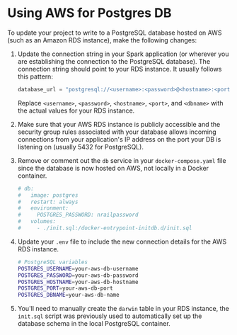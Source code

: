 # Using AWS for Postgres DB

To update your project to write to a PostgreSQL database hosted on AWS (such as an Amazon RDS instance), make the following changes:

1. Update the connection string in your Spark application (or wherever you are establishing the connection to the PostgreSQL database). The connection string should point to your RDS instance. It usually follows this pattern:

    ```python
    database_url = "postgresql://<username>:<password>@<hostname>:<port>/<dbname>"
    ```

    Replace `<username>`, `<password>`, `<hostname>`, `<port>`, and `<dbname>` with the actual values for your RDS instance.

2. Make sure that your AWS RDS instance is publicly accessible and the security group rules associated with your database allows incoming connections from your application's IP address on the port your DB is listening on (usually 5432 for PostgreSQL).

3. Remove or comment out the `db` service in your `docker-compose.yaml` file since the database is now hosted on AWS, not locally in a Docker container.

    ```yaml
    # db:
    #   image: postgres
    #   restart: always
    #   environment:
    #     POSTGRES_PASSWORD: nrailpassword
    #   volumes:
    #     - ./init.sql:/docker-entrypoint-initdb.d/init.sql
    ```

4. Update your `.env` file to include the new connection details for the AWS RDS instance.

    ```bash
    # PostgreSQL variables
    POSTGRES_USERNAME=your-aws-db-username
    POSTGRES_PASSWORD=your-aws-db-password
    POSTGRES_HOSTNAME=your-aws-db-hostname
    POSTGRES_PORT=your-aws-db-port
    POSTGRES_DBNAME=your-aws-db-name
    ```

5. You'll need to manually create the `darwin` table in your RDS instance, the `init.sql` script was previously used to automatically set up the database schema in the local PostgreSQL container.